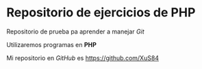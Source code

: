 # Repositorio de ejercicios de PHP

Repositorio de prueba pa aprender a manejar *Git*

Utilizaremos programas en **PHP**

Mi repositorio en *GitHub* es <https://github.com/XuS84>
